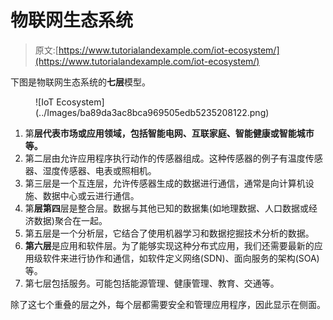 # 物联网生态系统

> 原文:[https://www.tutorialandexample.com/iot-ecosystem/](https://www.tutorialandexample.com/iot-ecosystem/)

下图是物联网生态系统的**七层**模型。

<figure class="aligncenter">![IoT Ecosystem](../Images/ba89da3ac8bca969505edb5235208122.png)</figure>

1.  第**层代表市场或应用领域，包括智能电网、互联家庭、智能健康或智能城市等。**
2.  第二层由允许应用程序执行动作的传感器组成。这种传感器的例子有温度传感器、湿度传感器、电表或照相机。
3.  第三层是一个互连层，允许传感器生成的数据进行通信，通常是向计算机设施、数据中心或云进行通信。
4.  第**层第四**层是整合层。数据与其他已知的数据集(如地理数据、人口数据或经济数据)聚合在一起。
5.  第五层是一个分析层，它结合了使用机器学习和数据挖掘技术分析的数据。
6.  **第六层**是应用和软件层。为了能够实现这种分布式应用，我们还需要最新的应用级软件来进行协作和通信，如软件定义网络(SDN)、面向服务的架构(SOA)等。
7.  第七层包括服务。可能包括能源管理、健康管理、教育、交通等。

除了这七个重叠的层之外，每个层都需要安全和管理应用程序，因此显示在侧面。
